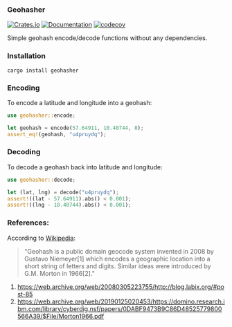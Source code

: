 ### Geohasher
[![Crates.io](https://img.shields.io/crates/v/geohasher.svg)](https://crates.io/crates/geohasher)
[![Documentation](https://docs.rs/geohasher/badge.svg)](https://docs.rs/geohasher)
[![codecov](https://codecov.io/gh/conbrad/geohasher/graph/badge.svg?token=LNCFZRT18I)](https://codecov.io/gh/conbrad/geohasher)

Simple geohash encode/decode functions without any dependencies.


### Installation

`cargo install geohasher`


### Encoding

To encode a latitude and longitude into a geohash:

```rust
use geohasher::encode;

let geohash = encode(57.64911, 10.40744, 8);
assert_eq!(geohash, "u4pruydq");
```

### Decoding

To decode a geohash back into latitude and longitude:

```rust
use geohasher::decode;

let (lat, lng) = decode("u4pruydq");
assert!((lat - 57.64911).abs() < 0.001);
assert!((lng - 10.40744).abs() < 0.001);
```

### References:
According to [Wikipedia](https://en.wikipedia.org/wiki/Geohash):
> "Geohash is a public domain geocode system invented in 2008 by Gustavo Niemeyer[1] which encodes a geographic location into a short string of letters and digits. Similar ideas were introduced by G.M. Morton in 1966[2]."

1. https://web.archive.org/web/20080305223755/http://blog.labix.org/#post-85
2. https://web.archive.org/web/20190125020453/https://domino.research.ibm.com/library/cyberdig.nsf/papers/0DABF9473B9C86D48525779800566A39/$File/Morton1966.pdf
